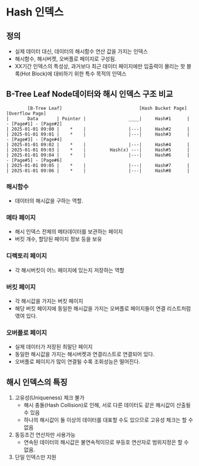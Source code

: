 # Hash 인덱스

## 정의
- 실제 데이터 대신, 데이터의 해시함수 연산 값을 가지는 인덱스
- 해시함수, 해시버켓, 오버플로 페이지로 구성됨.
- XX기간 인덱스의 특성상, 과거보다 최근 데이터 페이지에만 입출력이 몰리는 핫 블록(Hot Block)에 대비하기 위한 특수 목적의 인덱스

## B-Tree Leaf Node데이터와 해시 인덱스 구조 비교
```
        [B-Tree Leaf]                             [Hash Bucket Page]      [Overflow Page]
|       Data       | Pointer |                ____|     Hash#1      | - [Page#1] - [Page#2]
| 2025-01-01 09:00 |    *    |                |---|     Hash#2      |
| 2025-01-01 09:01 |    *    |                |---|     Hash#3      | - [Page#3] - [Page#4]
| 2025-01-01 09:02 |    *    |                |---|     Hash#4      |
| 2025-01-01 09:03 |    *    |         Hash(x) ---|     Hash#5      |     
| 2025-01-01 09:04 |    *    |                |---|     Hash#6      | - [Page#5] - [Page#6]
| 2025-01-01 09:05 |    *    |                |---|     Hash#7      |
| 2025-01-01 09:06 |    *    |                |---|     Hash#8      |
```
### 해시함수
- 데이터의 해시값을 구하는 역할.

### 메타 페이지
- 해시 인덱스 전체의 메타데이터를 보관하는 페이지
- 버킷 개수, 할당된 페이지 정보 등을 보유

### 디렉토리 페이지
- 각 해시버킷이 어느 페이지에 있는지 저장하는 역할

### 버킷 페이지
- 각 해시값을 가지는 버킷 페이지
- 해당 버킷 페이지에 동일한 해시값을 가지는 오버플로 페이지들이 연결 리스트처럼 엮여 있다.

### 오버플로 페이지
- 실제 데이터가 저장된 최말단 페이지
- 동일한 해시값을 가지는 해시버켓과 연결리스트로 연결되어 있다.
- 오버플로 페이지가 많이 연결될 수록 조회성능은 떨어진다.

## 해시 인덱스의 특징
1. 고유성(Uniqueness) 체크 불가
   - 해시 충돌(Hash Collision)로 인해, 서로 다른 데이터도 같은 해시값이 산출될 수 있음
   - 하나의 해시값이 둘 이상의 데이터를 대표할 수도 있으므로 고유성 체크는 할 수 없음
2. 동등조건 연산자만 사용가능
   - 연속된 데이터의 해시값은 불연속적이므로 부등호 연산자로 범위지정은 할 수 없음.
3. 단일 인덱스만 지원
